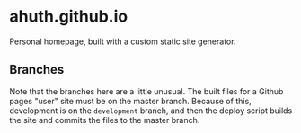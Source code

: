 # ahuth.github.io

Personal homepage, built with a custom static site generator.

## Branches

Note that the branches here are a little unusual. The built files for a Github pages "user" site must be on the master branch. Because of this, development is on the `development` branch, and then the deploy script builds the site and commits the files to the master branch.
